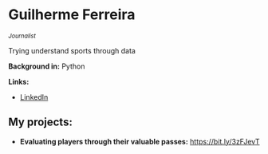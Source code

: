 # Guilherme Ferreira
<sub>*Journalist*</sub>

Trying understand sports through data

**Background in:** Python

**Links:**
* [LinkedIn](https://www.linkedin.com/in/guilhermeferreira93/)

## My projects:

* **Evaluating players through their valuable passes:** https://bit.ly/3zFJevT
